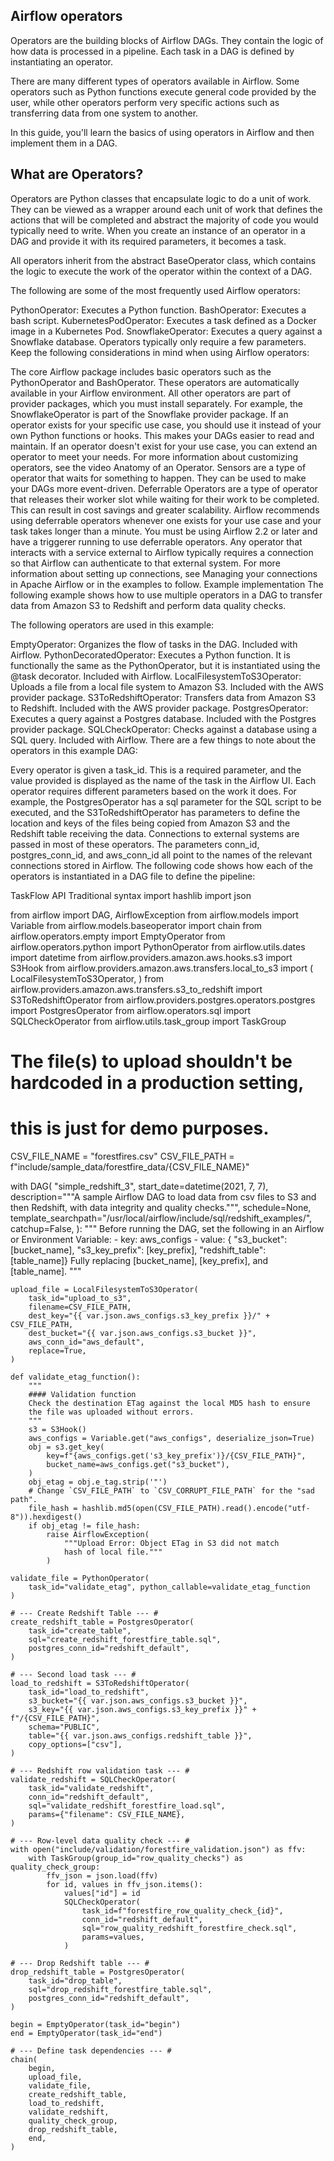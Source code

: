 ## Airflow operators
Operators are the building blocks of Airflow DAGs. They contain the logic of how data is processed in a pipeline. Each task in a DAG is defined by instantiating an operator.

There are many different types of operators available in Airflow. Some operators such as Python functions execute general code provided by the user, while other operators perform very specific actions such as transferring data from one system to another.

In this guide, you'll learn the basics of using operators in Airflow and then implement them in a DAG.


## What are Operators?
Operators are Python classes that encapsulate logic to do a unit of work. They can be viewed as a wrapper around each unit of work that defines the actions that will be completed and abstract the majority of code you would typically need to write. When you create an instance of an operator in a DAG and provide it with its required parameters, it becomes a task.

All operators inherit from the abstract BaseOperator class, which contains the logic to execute the work of the operator within the context of a DAG.

The following are some of the most frequently used Airflow operators:

PythonOperator: Executes a Python function.
BashOperator: Executes a bash script.
KubernetesPodOperator: Executes a task defined as a Docker image in a Kubernetes Pod.
SnowflakeOperator: Executes a query against a Snowflake database.
Operators typically only require a few parameters. Keep the following considerations in mind when using Airflow operators:


The core Airflow package includes basic operators such as the PythonOperator and BashOperator. These operators are automatically available in your Airflow environment. All other operators are part of provider packages, which you must install separately. For example, the SnowflakeOperator is part of the Snowflake provider package.
If an operator exists for your specific use case, you should use it instead of your own Python functions or hooks. This makes your DAGs easier to read and maintain.
If an operator doesn't exist for your use case, you can extend an operator to meet your needs. For more information about customizing operators, see the video Anatomy of an Operator.
Sensors are a type of operator that waits for something to happen. They can be used to make your DAGs more event-driven.
Deferrable Operators are a type of operator that releases their worker slot while waiting for their work to be completed. This can result in cost savings and greater scalability. Airflow recommends using deferrable operators whenever one exists for your use case and your task takes longer than a minute. You must be using Airflow 2.2 or later and have a triggerer running to use deferrable operators.
Any operator that interacts with a service external to Airflow typically requires a connection so that Airflow can authenticate to that external system. For more information about setting up connections, see Managing your connections in Apache Airflow or in the examples to follow.
Example implementation
The following example shows how to use multiple operators in a DAG to transfer data from Amazon S3 to Redshift and perform data quality checks.



The following operators are used in this example:

EmptyOperator: Organizes the flow of tasks in the DAG. Included with Airflow.
PythonDecoratedOperator: Executes a Python function. It is functionally the same as the PythonOperator, but it is instantiated using the @task decorator. Included with Airflow.
LocalFilesystemToS3Operator: Uploads a file from a local file system to Amazon S3. Included with the AWS provider package.
S3ToRedshiftOperator: Transfers data from Amazon S3 to Redshift. Included with the AWS provider package.
PostgresOperator: Executes a query against a Postgres database. Included with the Postgres provider package.
SQLCheckOperator: Checks against a database using a SQL query. Included with Airflow.
There are a few things to note about the operators in this example DAG:

Every operator is given a task_id. This is a required parameter, and the value provided is displayed as the name of the task in the Airflow UI.
Each operator requires different parameters based on the work it does. For example, the PostgresOperator has a sql parameter for the SQL script to be executed, and the S3ToRedshiftOperator has parameters to define the location and keys of the files being copied from Amazon S3 and the Redshift table receiving the data.
Connections to external systems are passed in most of these operators. The parameters conn_id, postgres_conn_id, and aws_conn_id all point to the names of the relevant connections stored in Airflow.
The following code shows how each of the operators is instantiated in a DAG file to define the pipeline:

TaskFlow API
Traditional syntax
import hashlib
import json

from airflow import DAG, AirflowException
from airflow.models import Variable
from airflow.models.baseoperator import chain
from airflow.operators.empty import EmptyOperator
from airflow.operators.python import PythonOperator
from airflow.utils.dates import datetime
from airflow.providers.amazon.aws.hooks.s3 import S3Hook
from airflow.providers.amazon.aws.transfers.local_to_s3 import (
    LocalFilesystemToS3Operator,
)
from airflow.providers.amazon.aws.transfers.s3_to_redshift import S3ToRedshiftOperator
from airflow.providers.postgres.operators.postgres import PostgresOperator
from airflow.operators.sql import SQLCheckOperator
from airflow.utils.task_group import TaskGroup


# The file(s) to upload shouldn't be hardcoded in a production setting,
# this is just for demo purposes.
CSV_FILE_NAME = "forestfires.csv"
CSV_FILE_PATH = f"include/sample_data/forestfire_data/{CSV_FILE_NAME}"


with DAG(
    "simple_redshift_3",
    start_date=datetime(2021, 7, 7),
    description="""A sample Airflow DAG to load data from csv files to S3
                 and then Redshift, with data integrity and quality checks.""",
    schedule=None,
    template_searchpath="/usr/local/airflow/include/sql/redshift_examples/",
    catchup=False,
):
    """
    Before running the DAG, set the following in an Airflow
    or Environment Variable:
    - key: aws_configs
    - value: { "s3_bucket": [bucket_name], "s3_key_prefix": [key_prefix],
             "redshift_table": [table_name]}
    Fully replacing [bucket_name], [key_prefix], and [table_name].
    """

    upload_file = LocalFilesystemToS3Operator(
        task_id="upload_to_s3",
        filename=CSV_FILE_PATH,
        dest_key="{{ var.json.aws_configs.s3_key_prefix }}/" + CSV_FILE_PATH,
        dest_bucket="{{ var.json.aws_configs.s3_bucket }}",
        aws_conn_id="aws_default",
        replace=True,
    )

    def validate_etag_function():
        """
        #### Validation function
        Check the destination ETag against the local MD5 hash to ensure
        the file was uploaded without errors.
        """
        s3 = S3Hook()
        aws_configs = Variable.get("aws_configs", deserialize_json=True)
        obj = s3.get_key(
            key=f"{aws_configs.get('s3_key_prefix')}/{CSV_FILE_PATH}",
            bucket_name=aws_configs.get("s3_bucket"),
        )
        obj_etag = obj.e_tag.strip('"')
        # Change `CSV_FILE_PATH` to `CSV_CORRUPT_FILE_PATH` for the "sad path".
        file_hash = hashlib.md5(open(CSV_FILE_PATH).read().encode("utf-8")).hexdigest()
        if obj_etag != file_hash:
            raise AirflowException(
                """Upload Error: Object ETag in S3 did not match
                hash of local file."""
            )

    validate_file = PythonOperator(
        task_id="validate_etag", python_callable=validate_etag_function
    )

    # --- Create Redshift Table --- #
    create_redshift_table = PostgresOperator(
        task_id="create_table",
        sql="create_redshift_forestfire_table.sql",
        postgres_conn_id="redshift_default",
    )

    # --- Second load task --- #
    load_to_redshift = S3ToRedshiftOperator(
        task_id="load_to_redshift",
        s3_bucket="{{ var.json.aws_configs.s3_bucket }}",
        s3_key="{{ var.json.aws_configs.s3_key_prefix }}" + f"/{CSV_FILE_PATH}",
        schema="PUBLIC",
        table="{{ var.json.aws_configs.redshift_table }}",
        copy_options=["csv"],
    )

    # --- Redshift row validation task --- #
    validate_redshift = SQLCheckOperator(
        task_id="validate_redshift",
        conn_id="redshift_default",
        sql="validate_redshift_forestfire_load.sql",
        params={"filename": CSV_FILE_NAME},
    )

    # --- Row-level data quality check --- #
    with open("include/validation/forestfire_validation.json") as ffv:
        with TaskGroup(group_id="row_quality_checks") as quality_check_group:
            ffv_json = json.load(ffv)
            for id, values in ffv_json.items():
                values["id"] = id
                SQLCheckOperator(
                    task_id=f"forestfire_row_quality_check_{id}",
                    conn_id="redshift_default",
                    sql="row_quality_redshift_forestfire_check.sql",
                    params=values,
                )

    # --- Drop Redshift table --- #
    drop_redshift_table = PostgresOperator(
        task_id="drop_table",
        sql="drop_redshift_forestfire_table.sql",
        postgres_conn_id="redshift_default",
    )

    begin = EmptyOperator(task_id="begin")
    end = EmptyOperator(task_id="end")

    # --- Define task dependencies --- #
    chain(
        begin,
        upload_file,
        validate_file,
        create_redshift_table,
        load_to_redshift,
        validate_redshift,
        quality_check_group,
        drop_redshift_table,
        end,
    )
